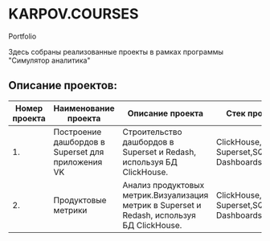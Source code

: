 # KARPOV.COURSES
Portfolio   

Здесь собраны реализованные проекты в рамках программы "Симулятор аналитика" 
## Описание проектов:  
|Номер проекта| Наименование проекта                      | Описание проекта                                            |   Стек                                          проекта  |
| ----------- | ----------------------------------------------- | -------------------------------------------------------- | ---------------------------------------------------------------------- |  
| 1. | Построение дашбордов в Superset для приложения VK| Строительство дашбордов в Superset и Redash, используя БД ClickHouse.|ClickHouse,Apache Superset,SQL Lab, Dashboards |
| 2. |  Продуктовые метрики|Анализ продуктовых метрик.Визуализация метрик в Superset и Redash, используя БД ClickHouse. |ClickHouse,Apache Superset,SQL Lab, Dashboards |
